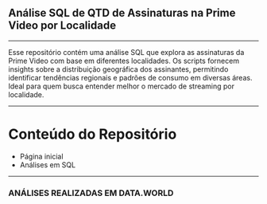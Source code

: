 ## Análise SQL de QTD de Assinaturas na Prime Video por Localidade
***

Esse repositório contém uma análise SQL que explora as assinaturas da Prime Video com base em diferentes localidades. Os scripts fornecem insights sobre a distribuição geográfica dos assinantes, permitindo identificar tendências regionais e padrões de consumo em diversas áreas. Ideal para quem busca entender melhor o mercado de streaming por localidade.
***
# Conteúdo do Repositório

- Página inicial
- Análises em SQL

***
### ANÁLISES REALIZADAS EM DATA.WORLD
